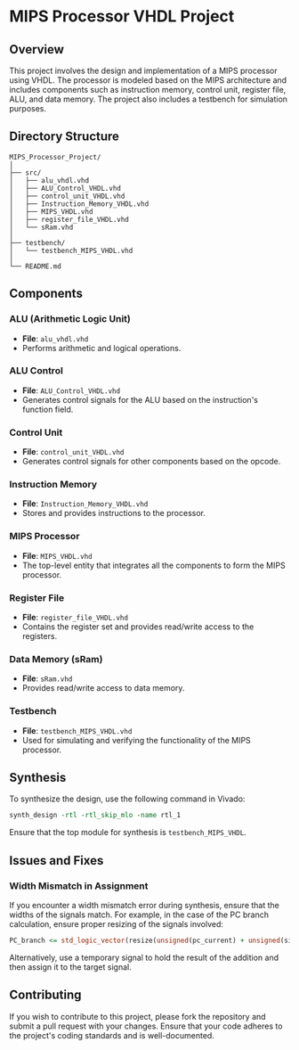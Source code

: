 # MIPS Processor VHDL Project

## Overview

This project involves the design and implementation of a MIPS processor using VHDL. The processor is modeled based on the MIPS architecture and includes components such as instruction memory, control unit, register file, ALU, and data memory. The project also includes a testbench for simulation purposes.

## Directory Structure

```
MIPS_Processor_Project/
│
├── src/
│   ├── alu_vhdl.vhd
│   ├── ALU_Control_VHDL.vhd
│   ├── control_unit_VHDL.vhd
│   ├── Instruction_Memory_VHDL.vhd
│   ├── MIPS_VHDL.vhd
│   ├── register_file_VHDL.vhd
│   └── sRam.vhd
│
├── testbench/
│   └── testbench_MIPS_VHDL.vhd
│
└── README.md
```

## Components

### ALU (Arithmetic Logic Unit)
- **File**: `alu_vhdl.vhd`
- Performs arithmetic and logical operations.

### ALU Control
- **File**: `ALU_Control_VHDL.vhd`
- Generates control signals for the ALU based on the instruction's function field.

### Control Unit
- **File**: `control_unit_VHDL.vhd`
- Generates control signals for other components based on the opcode.

### Instruction Memory
- **File**: `Instruction_Memory_VHDL.vhd`
- Stores and provides instructions to the processor.

### MIPS Processor
- **File**: `MIPS_VHDL.vhd`
- The top-level entity that integrates all the components to form the MIPS processor.

### Register File
- **File**: `register_file_VHDL.vhd`
- Contains the register set and provides read/write access to the registers.

### Data Memory (sRam)
- **File**: `sRam.vhd`
- Provides read/write access to data memory.

### Testbench
- **File**: `testbench_MIPS_VHDL.vhd`
- Used for simulating and verifying the functionality of the MIPS processor.

## Synthesis

To synthesize the design, use the following command in Vivado:

```tcl
synth_design -rtl -rtl_skip_mlo -name rtl_1
```

Ensure that the top module for synthesis is `testbench_MIPS_VHDL`.

## Issues and Fixes

### Width Mismatch in Assignment

If you encounter a width mismatch error during synthesis, ensure that the widths of the signals match. For example, in the case of the PC branch calculation, ensure proper resizing of the signals involved:

```vhdl
PC_branch <= std_logic_vector(resize(unsigned(pc_current) + unsigned(sign_ext_im(4 downto 0)), 32));
```

Alternatively, use a temporary signal to hold the result of the addition and then assign it to the target signal.

## Contributing

If you wish to contribute to this project, please fork the repository and submit a pull request with your changes. Ensure that your code adheres to the project's coding standards and is well-documented.

